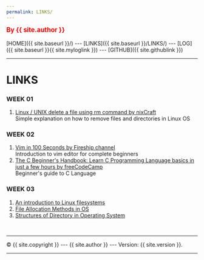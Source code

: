 ```yaml
---
permalink: LINKS/
---
```

<span style="color:red; font-weight:bold; font-size:larger;">By {{ site.author }}</span>
<br><br>
[HOME]({{ site.baseurl }}/) ---
[LINKS]({{ site.baseurl }}/LINKS/) ---
[LOG]({{ site.baseurl }}{{ site.myloglink }}) ---
[GITHUB]({{ site.githublink }})
<br>
<hr>

# LINKS
### WEEK 01
1. [Linux / UNIX delete a file using rm command by nixCraft](https://www.cyberciti.biz/faq/howto-linux-unix-delete-remove-file/)<br>
Simple explanation on how to remove files and directories in Linux OS<br>

### WEEK 02
1. [Vim in 100 Seconds by Fireship channel](https://www.youtube.com/watch?v=-txKSRn0qeA)<br>
Introduction to vim editor for complete beginners<br>
2. [The C Beginner's Handbook: Learn C Programming Language basics in just a few hours by freeCodeCamp](https://www.freecodecamp.org/news/the-c-beginners-handbook/#variables-and-types)<br>
Beginner's guide to C Language<br>

### WEEK 03
1. [An introduction to Linux filesystems](https://opensource.com/life/16/10/introduction-linux-filesystems)
2. [File Allocation Methods in OS](https://www.scaler.com/topics/file-allocation-methods-in-os/)
3. [Structures of Directory in Operating System](https://www.geeksforgeeks.org/structures-of-directory-in-operating-system/)

<br>
<hr>
&copy; {{ site.copyright }} --- {{ site.author }} --- Version: {{ site.version }}.
<hr>
<br>
